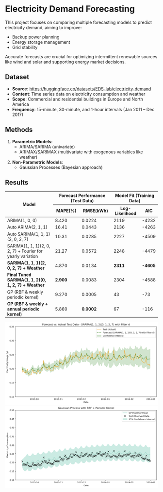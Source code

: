 # Electricity Demand Forecasting

This project focuses on comparing multiple forecasting models to predict electricity demand, aiming to improve:
- Backup power planning
- Energy storage management
- Grid stability

Accurate forecasts are crucial for optimizing intermittent renewable sources like wind and solar and supporting energy market decisions.

## Dataset
- **Source**: https://huggingface.co/datasets/EDS-lab/electricity-demand
- **Content**: Time series data on electricity consumption and weather
- **Scope**: Commercial and residential buildings in Europe and North America
- **Frequency**: 15-minute, 30-minute, and 1-hour intervals (Jan 2011 – Dec 2017)

## Methods
1. **Parametric Models**:
   - ARIMA/SARIMA (univariate)
   - ARIMAX/SARIMAX (multivariate with exogenous variables like weather)
2. **Non-Parametric Models**:
   - Gaussian Processes (Bayesian approach)

## Results


<table>
  <thead>
    <tr>
      <th rowspan="2">Model</th>
      <th colspan="2">Forecast Performance (Test Data)</th>
      <th colspan="2">Model Fit (Training Data)</th>
    </tr>
    <tr>
      <th>MAPE(%)</th>
      <th>RMSE(kWh)</th>
      <th>Log-Likelihood</th>
      <th>AIC</th>
    </tr>
  </thead>
  <tbody>
    <tr>
      <td>ARIMA(1, 0, 0)</td>
      <td>8.420</td>
      <td>0.0224</td>
      <td>2119</td>
      <td>-4232</td>
    </tr>
    <tr>
      <td>Auto ARIMA(2, 1, 1)</td>
      <td>16.41</td>
      <td>0.0443</td>
      <td>2136</td>
      <td>-4263</td>
    </tr>
    <tr>
      <td>Auto SARIMA(1, 1, 1)(2, 0, 2, 7)</td>
      <td>10.31</td>
      <td>0.0285</td>
      <td>2227</td>
      <td>-4509</td>
    </tr>
    <tr>
      <td>SARIMA(1, 1, 1)(2, 0, 2, 7) + Fourier for yearly variation</td>
      <td>21.27</td>
      <td>0.0572</td>
      <td>2248</td>
      <td>-4479</td>
    </tr>
    <tr>
      <td><b>SARIMA(1, 1, 1)(2, 0, 2, 7) + Weather</b></td>
      <td>4.870</td>
      <td>0.0134</td>
      <td><b>2311<b></td>
      <td><b>-4605<b></td>
    </tr>
    <tr>
      <td><b>Final Tuned SARIMA(1, 1, 2)(0, 1, 2, 7) + Weather</b></td>
      <td><b>2.900<b></td>
      <td>0.0083</td>
      <td>2304</td>
      <td>-4588</td>
    </tr>
    <tr>
      <td>GP (RBF & weekly periodic kernel)</td>
      <td>9.270</td>
      <td>0.0005</td>
      <td>43</td>
      <td>-73</td>
    </tr>
    <tr>
      <td><b>GP (RBF & weekly + annual periodic kernel)</b></td>
      <td>5.860</td>
      <td><b>0.0002</b></td>
      <td>67</td>
      <td>-116</td>
    </tr>
  </tbody>
</table>





![Fine-tuned SARIMAX with Weather Data](./best%20models/Fine-tuned%20SARIMAX%20w%20weather%20data.png)
![Forecast Plot](./best%20models/GP%20w%20RBF%20and%20weekly%20+%20yearly%20periodic%20kernels.png)



